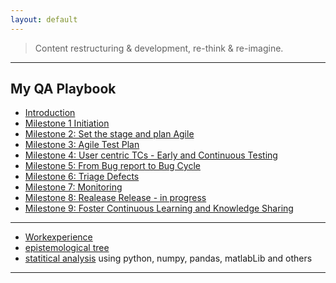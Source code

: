 ```yaml
---
layout: default
---
```


> Content restructuring & development, re-think & re-imagine.

---

## My QA Playbook
  - [Introduction](./playbook/qa_playbook.html)
  - [Milestone 1 Initiation](./playbook/01.html)
  - [Milestone 2: Set the stage and plan Agile](./playbook/02.html)
  - [Milestone 3: Agile Test Plan](./playbook/0.html)
  - [Milestone 4: User centric TCs - Early and Continuous Testing](./playbook/0.html)
  - [Milestone 5: From Bug report to Bug Cycle](./playbook/0.html)
  - [Milestone 6: Triage Defects](./playbook/0.html)
  - [Milestone 7: Monitoring](./playbook/07.html)
  - [Milestone 8: Realease Release - in progress](./playbook/0.html)
  - [Milestone 9: Foster Continuous Learning and Knowledge Sharing](./another-page.html)

---

- [Workexperience](https://sciustechnologia.github.io/)
- [epistemological tree](epistemologicalTree.html)
- [statitical analysis](./databasics/ev.html) using python, numpy, pandas, matlabLib and others


---
